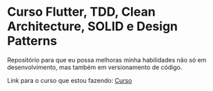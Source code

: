 # Curso Flutter, TDD, Clean Architecture, SOLID e Design Patterns

Repositório para que eu possa melhoras minha habilidades não só em desenvolvimento, mas também em versionamento de código.

Link para o curso que estou fazendo: [Curso](https://www.udemy.com/course/flutter-com-mango/)